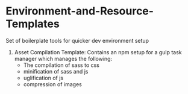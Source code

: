 # Environment-and-Resource-Templates
Set of boilerplate tools for quicker dev environment setup

1. Asset Compilation Template: Contains an npm setup for a gulp task manager which manages the following: 
	- The compilation of sass to css
	- minification of sass and js
	- uglification of js
	- compression of images 
